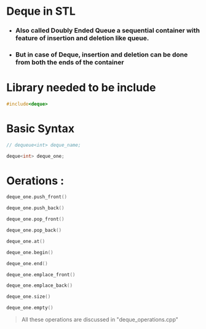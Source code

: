 # Deque in STL 
+ ### Also called Doubly Ended Queue a sequential container with feature of insertion and deletion like queue.

+ ### But in case of Deque, insertion and deletion can be done from both the ends of the container

# Library needed to be include
```cpp
#include<deque>
```

# Basic Syntax
```cpp
// dequeue<int> deque_name;

deque<int> deque_one;
```

# Oerations :
```cpp
deque_one.push_front()
```

```cpp
deque_one.push_back()
```

```cpp
deque_one.pop_front()
```

```cpp
deque_one.pop_back()
```

```cpp
deque_one.at()
```

```cpp
deque_one.begin()
```

```cpp
deque_one.end()
```

```cpp
deque_one.emplace_front()
```

```cpp
deque_one.emplace_back()
```

```cpp
deque_one.size()
```

```cpp
deque_one.empty()
```

> All these operations are discussed in "deque_operations.cpp"









